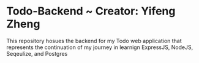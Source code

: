 # Todo-Backend ~ Creator: Yifeng Zheng

This repository hosues the backend for my Todo web application that represents the continuation of my journey in learnign ExpressJS, NodeJS, Seqeulize, and Postgres
